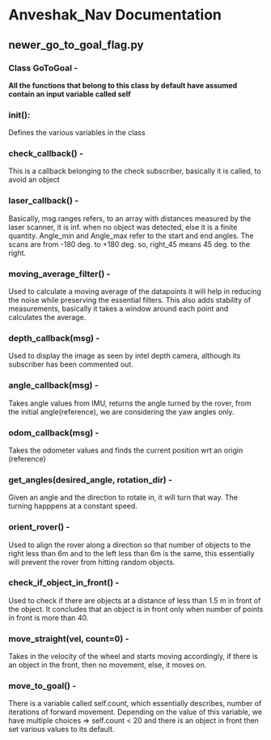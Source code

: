 # Anveshak_Nav Documentation
## newer_go_to_goal_flag.py

### Class GoToGoal - 

**All the functions that belong to this class by default have assumed contain an input variable called self**

### __init__():
Defines the various variables in the class

### check_callback() - 
This is a callback belonging to the check subscriber, basically it is called, to avoid an object

### laser_callback() - 
Basically, msg.ranges refers, to an array with distances measured by the laser scanner, it is inf. when no object was detected, else it is a finite quantity. Angle_min and Angle_max refer to the start and end angles.
The scans are from -180 deg. to +180 deg. so, right_45 means 45 deg. to the right.

### moving_average_filter() - 
Used to calculate a moving average of the datapoints it will help in reducing the noise while preserving the essential filters. This also adds stability of measurements, basically it takes a window around each point and calculates the average.

### depth_callback(msg) - 
Used to display the image as seen by intel depth camera, although its subscriber has been commented out.

### angle_callback(msg) - 
Takes angle values from IMU, returns the angle turned by the rover, from the initial angle(reference), we are considering the yaw angles only.

### odom_callback(msg) - 
Takes the odometer values and finds the current position wrt an origin (reference)

### get_angles(desired_angle, rotation_dir) -
Given an angle and the direction to rotate in, it will turn that way. The turning happpens at a constant speed.

### orient_rover() - 
Used to align the rover along a direction so that number of objects to the right less than 6m and to the left less than 6m is the same, this essentially will prevent the rover from hitting random objects.

### check_if_object_in_front() - 
Used to check if there are objects at a distance of less than 1.5 m in front of the object. It concludes that an object is in front only when number of points in front is more than 40.

### move_straight(vel, count=0) - 
Takes in the velocity of the wheel and starts moving accordingly, if there is an object in the front, then no movement, else, it moves on.

### move_to_goal() - 
There is a variable called self.count, which essentially describes, number of iterations of forward movement. Depending on the value of this variable, we have multiple choices =>
self.count < 20 and there is an object in front then set various values to its default.
